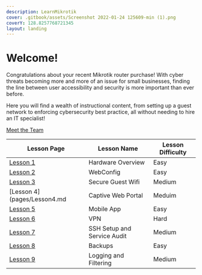 ```yaml
---
description: LearnMikrotik
cover: .gitbook/assets/Screenshot 2022-01-24 125609-min (1).png
coverY: 128.8257768721345
layout: landing
---
```


# Welcome!

Congratulations about your recent Mikrotik router purchase! With cyber threats becoming more and more of an issue for small businesses, finding the line between user accessibility and security is more important than ever before.

Here you will find a wealth of instructional content, from setting up a guest network to enforcing cybersecurity best practice, all without needing to hire an IT specialist!

[Meet the Team](aboutus.md)

| Lesson Page                  | Lesson Name                 | Lesson Difficulty |
| ---------------------------- | --------------------------- | ----------------- |
| [Lesson 1](pages/Lesson1.md) | Hardware Overview           | Easy              |
| [Lesson 2](pages/Lesson2.md) | WebConfig                   | Easy              |
| [Lesson 3](pages/Lesson3.md) | Secure Guest Wifi           | Medium            |
| [Lesson 4](pages/Lesson4.md  | Captive Web Portal          | Meduim            |
| [Lesson 5](pages/Lesson5.md) | Mobile App                  | Easy              |
| [Lesson 6](pages/Lesson6.md) | VPN                         | Hard              |
| [Lesson 7](pages/Lesson7.md) | SSH Setup and Service Audit | Medium            |
| [Lesson 8](pages/Lesson8.md) | Backups                     | Easy              |
| [Lesson 9](pages/Lesson9.md) |Logging and Filtering        | Medium            |

